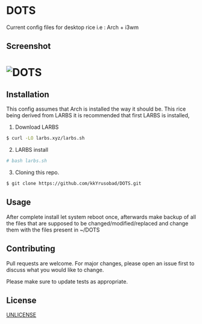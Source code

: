 # DOTS
Current config files for desktop rice i.e : Arch + i3wm

## Screenshot
# ![DOTS](https://github.com/kkYrusobad/DOTS/blob/master/pic-full-190923-1358-23.png)

## Installation

This config assumes that Arch is installed the way it should be. This rice being derived from LARBS it is recommended that first LARBS is installed,  
1. Download LARBS 
```bash
$ curl -LO larbs.xyz/larbs.sh 
```
2. LARBS install
```bash
# bash larbs.sh
```
3. Cloning this repo.
```bash
$ git clone https://github.com/kkYrusobad/DOTS.git
```
## Usage
After complete install let system reboot once, afterwards make backup of all the files that are supposed to be changed/modified/replaced and change them with the files present in ~/DOTS   

## Contributing
Pull requests are welcome. For major changes, please open an issue first to discuss what you would like to change.

Please make sure to update tests as appropriate.

## License
[UNLICENSE](https://choosealicense.com/licenses/unlicense/)
